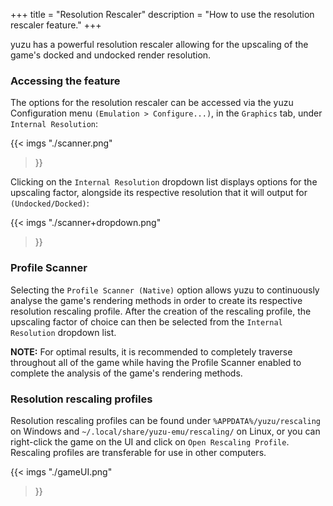 +++
title = "Resolution Rescaler"
description = "How to use the resolution rescaler feature."
+++

yuzu has a powerful resolution rescaler allowing for the upscaling of the game's docked and undocked render resolution.

### Accessing the feature

The options for the resolution rescaler can be accessed via the yuzu Configuration menu `(Emulation > Configure...)`, 
in the `Graphics` tab, under `Internal Resolution`:

{{< imgs
   "./scanner.png"
>}}

Clicking on the `Internal Resolution` dropdown list displays options for the upscaling factor, alongside its respective 
resolution that it will output for `(Undocked/Docked)`:

{{< imgs
   "./scanner+dropdown.png"
>}}

### Profile Scanner

Selecting the `Profile Scanner (Native)` option allows yuzu to continuously analyse the game's rendering methods in order 
to create its respective resolution rescaling profile. After the creation of the rescaling profile, the upscaling factor 
of choice can then be selected from the `Internal Resolution` dropdown list.

**NOTE:** For optimal results, it is recommended to completely traverse throughout all of the game while having the Profile 
Scanner enabled to complete the analysis of the game's rendering methods.

### Resolution rescaling profiles

Resolution rescaling profiles can be found under `%APPDATA%/yuzu/rescaling` on Windows and `~/.local/share/yuzu-emu/rescaling/` 
on Linux, or you can right-click the game on the UI and click on `Open Rescaling Profile`. Rescaling profiles are transferable 
for use in other computers.

{{< imgs
   "./gameUI.png"
>}}
